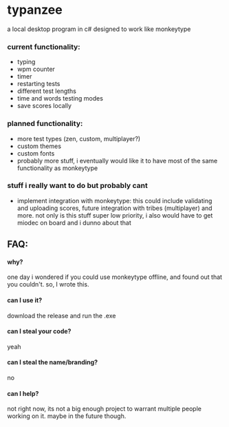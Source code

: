 # typanzee
a local desktop program in c# designed to work like monkeytype

### current functionality:
 - typing
 - wpm counter
 - timer
 - restarting tests
 - different test lengths
 - time and words testing modes
 - save scores locally

### planned functionality:
 - more test types (zen, custom, multiplayer?)
 - custom themes
 - custom fonts
 - probably more stuff, i eventually would like it to have most of the same functionality as monkeytype

### stuff i really want to do but probably cant
 - implement integration with monkeytype:
      this could include validating and uploading scores, future integration with tribes (multiplayer) and more.
      not only is this stuff super low priority, i also would have to get miodec on board and i dunno about that

## FAQ:

#### why?
one day i wondered if you could use monkeytype offline, and found out that you couldn't. so, I wrote this.

#### can I use it?
download the release and run the .exe

#### can I steal your code?
yeah

#### can I steal the name/branding?
no

#### can I help?
not right now, its not a big enough project to warrant multiple people working on it. maybe in the future though.
